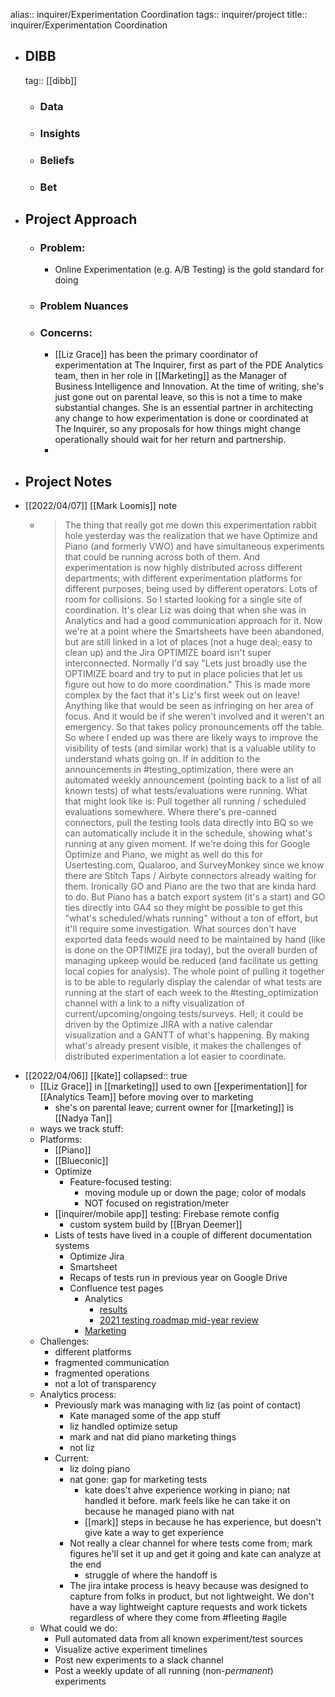 alias:: inquirer/Experimentation Coordination
tags:: inquirer/project
title:: inquirer/Experimentation Coordination

- ## DIBB
  tag:: [[dibb]]
	- ### Data
	- ### Insights
	- ### Beliefs
	- ### Bet
- ## Project Approach
	- ### Problem:
		- Online Experimentation (e.g. A/B Testing) is the gold standard for doing
	- ### Problem Nuances
	- ### Concerns:
		- [[Liz Grace]] has been the primary coordinator of experimentation at The Inquirer, first as part of the PDE Analytics team, then in her role in [[Marketing]] as the Manager of Business Intelligence and Innovation. At the time of writing, she's just gone out on parental leave, so this is not a time to make substantial changes. She is an essential partner in architecting any change to how experimentation is done or coordinated at The Inquirer, so any proposals for how things might change operationally should wait for her return and partnership.
		-
- ## Project Notes
- [[2022/04/07]] [[Mark Loomis]] note
	- > The thing that really got me down this experimentation rabbit hole yesterday was the realization that we have Optimize and Piano (and formerly VWO) and have simultaneous experiments that could be running across both of them. And experimentation is now highly distributed across different departments; with different experimentation platforms for different purposes, being used by different operators. Lots of room for collisions.
	  So I started looking for a single site of coordination. It's clear Liz was doing that when she was in Analytics and had a good communication approach for it. Now we're at a point where the Smartsheets have been abandoned, but are still linked in a lot of places (not a huge deal; easy to clean up) and the Jira OPTIMIZE board isn't super interconnected.
	  Normally I'd say "Lets just broadly use the OPTIMIZE board and try to put in place policies that let us figure out how to do more coordination." This is made more complex by the fact that it's Liz's first week out on leave! Anything like that would be seen as infringing on her area of focus. And it would be if she weren't involved and it weren't an emergency. So that takes policy pronouncements off the table.
	  So where I ended up was there are likely ways to improve the visibility of tests (and similar work) that is a valuable utility to understand whats going on. If in addition to the announcements in #testing_optimization, there were an automated weekly announcement (pointing back to a list of all known tests) of what tests/evaluations were running.
	  What that might look like is:
	  Pull together all running / scheduled evaluations somewhere.
	  Where there's pre-canned connectors, pull the testing tools data directly into BQ so we can automatically include it in the schedule, showing what's running at any given moment.
	  If we're doing this for Google Optimize and Piano, we might as well do this for Usertesting.com, Qualaroo, and SurveyMonkey since we know there are Stitch Taps / Airbyte connectors already waiting for them.
	  Ironically GO and Piano are the two that are kinda hard to do. But Piano has a batch export system (it's a start) and GO ties directly into GA4 so they might be possible to get this "what's scheduled/whats running" without a ton of effort, but it'll require some investigation.
	  What sources don't have exported data feeds would need to be maintained by hand (like is done on the OPTIMIZE jira today), but the overall burden of managing upkeep would be reduced (and facilitate us getting local copies for analysis).
	  The whole point of pulling it together is to be able to regularly display the calendar of what tests are running at the start of each week to the #testing_optimization channel with a link to a nifty visualization of current/upcoming/ongoing tests/surveys. Hell; it could be driven by the Optimize JIRA with a native calendar visualization and a GANTT of what's happening.
	  By making what's already present visible, it makes the challenges of distributed experimentation a lot easier to coordinate.
- [[2022/04/06]] [[kate]]
  collapsed:: true
	- [[Liz Grace]] in [[marketing]] used to own [[experimentation]] for [[Analytics Team]] before moving over to marketing
		- she's on parental leave; current owner for [[marketing]] is [[Nadya Tan]]
	- ways we track stuff:
	- Platforms:
		- [[Piano]]
		- [[Blueconic]]
		- Optimize
			- Feature-focused testing:
				- moving module up or down the page; color of modals
				- NOT focused on registration/meter
		- [[inquirer/mobile app]] testing: Firebase remote config
			- custom system build by [[Bryan Deemer]]
		- Lists of tests have lived in a couple of different documentation systems
			- Optimize Jira
			- Smartsheet
			- Recaps of tests run in previous year on Google Drive
			- Confluence test pages
				- Analytics
					- [results](https://inquirer.atlassian.net/wiki/spaces/KB/pages/229046/Testing+Results)
					- [2021 testing roadmap mid-year review](https://docs.google.com/presentation/d/17CRCzWg3BUZ1j31s8tw-LY-TEXtY7MMwZOcDcskP0mQ/edit#slide=id.gdb77f633bb_0_38)
				- [Marketing]()
	- Challenges:
		- different platforms
		- fragmented communication
		- fragmented operations
		- not a lot of transparency
	- Analytics process:
		- Previously mark was managing with liz (as point of contact)
			- Kate managed some of the app stuff
			- liz handled optimize setup
			- mark and nat did piano marketing things
			- not liz
		- Current:
			- liz doing piano
			- nat gone: gap for marketing tests
				- kate does't ahve experience working in piano; nat handled it before. mark feels like he can take it on because he managed piano with nat
				- [[mark]] steps in because he has experience, but doesn't give kate a way to get experience
			- Not really a clear channel for where tests come from; mark figures he'll set it up and get it going and kate can analyze at the end
				- struggle of where the handoff is
			- The jira intake process is heavy because was designed to capture from folks in product, but not lightweight. We don't have a way lightweight capture requests and work tickets regardless of where they come from #fleeting #agile
	- What could we do:
		- Pull automated data from all known experiment/test sources
		- Visualize active experiment timelines
		- Post new experiments to a slack channel
		- Post a weekly update of all running (non-_permanent_) experiments
